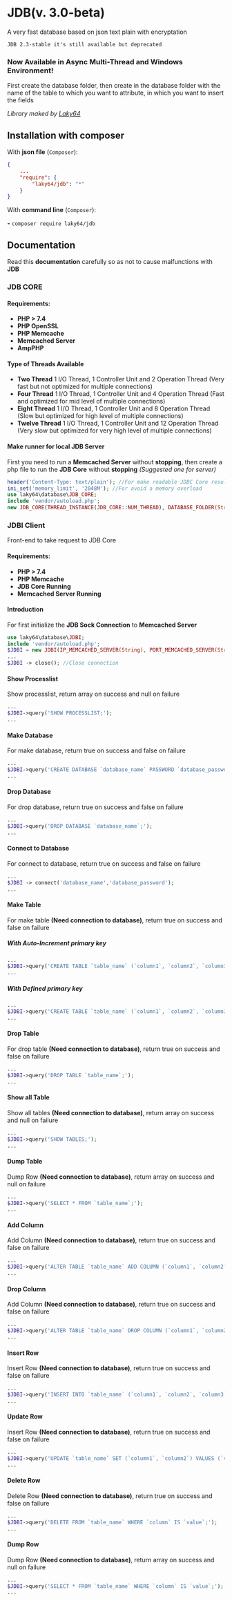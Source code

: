 # JDB(v. 3.0-beta)
A very fast database based on json text plain with encryptation

`JDB 2.3-stable it's still available but deprecated`

### Now Available in Async Multi-Thread and Windows Environment!

First create the database folder, then create in the database folder with the name of the table to which you want to attribute, in which you want to insert the fields

_Library maked by [Laky64](https://t.me/Laky64)_

## Installation with composer
With **json file** (`Composer`):
``` json
{
    ...
    "require": {
        "laky64/jdb": "*"
    }
}
```
With **command line** (`Composer`):

**-** `composer require laky64/jdb`

## Documentation
Read this **documentation** carefully so as not to cause malfunctions with **JDB**

### JDB CORE

#### Requirements:
- **PHP > 7.4**
- **PHP OpenSSL**
- **PHP Memcache**
- **Memcached Server**
- **AmpPHP**


#### Type of Threads Available
- **Two Thread**
1 I/O Thread, 1 Controller Unit and 2 Operation Thread (Very fast but not optimized for multiple connections)
- **Four Thread**
1 I/O Thread, 1 Controller Unit and 4 Operation Thread (Fast and optimized for mid level of multiple connections)
- **Eight Thread**
1 I/O Thread, 1 Controller Unit and 8 Operation Thread (Slow but optimized for high level of multiple connections)
- **Twelve Thread**
1 I/O Thread, 1 Controller Unit and 12 Operation Thread (Very slow but optimized for very high level of multiple connections)

#### Make runner for local JDB Server
First you need to run a **Memcached Server** without **stopping**, then create a php file to run the **JDB Core** without **stopping** _(Suggested one for server)_
``` php
header('Content-Type: text/plain'); //For make readable JDBC Core results
ini_set('memory_limit', '2048M'); //For avoid a memory overload
use laky64\database\JDB_CORE;
include 'vendor/autoload.php';
new JDB_CORE(THREAD_INSTANCE(JDB_CORE::NUM_THREAD), DATABASE_FOLDER(String), IP_MEMCACHED_SERVER(String), PORT_MEMCACHED_SERVER(String));
```

### JDBI Client
Front-end to take request to JDB Core

#### Requirements:
- **PHP > 7.4**
- **PHP Memcache**
- **JDB Core Running**
- **Memcached Server Running**

#### Introduction
For first initialize the **JDB Sock Connection** to **Memcached Server**
``` php
use laky64\database\JDBI;
include 'vendor/autoload.php';
$JDBI = new JDBI(IP_MEMCACHED_SERVER(String), PORT_MEMCACHED_SERVER(String)); //Start Connection
...
$JDBI -> close(); //Close connection
```
#### Show Processlist
Show processlist, return array on success and null on failure
``` php
...
$JDBI->query('SHOW PROCESSLIST;');
...
```
#### Make Database
For make database, return true on success and false on failure
``` php
...
$JDBI->query('CREATE DATABASE `database_name` PASSWORD `database_password`;');
...
```
#### Drop Database
For drop database, return true on success and false on failure
``` php
...
$JDBI->query('DROP DATABASE `database_name`;');
...
```
#### Connect to Database
For connect to database, return true on success and false on failure
``` php
...
$JDBI -> connect('database_name','database_password');
...
```
#### Make Table
For make table **(Need connection to database)**, return true on success and false on failure
##### With Auto-Increment primary key
``` php
...
$JDBI->query('CREATE TABLE `table_name` (`column1`, `column2`, `column3`) AS PRIMARY `column1` TYPE `AUTO_INCREMENT`;');
...
```
##### With Defined primary key
``` php
...
$JDBI->query('CREATE TABLE `table_name` (`column1`, `column2`, `column3`) AS PRIMARY `column1` TYPE `DEFINED`;');
...
```
#### Drop Table
For drop table **(Need connection to database)**, return true on success and false on failure
``` php
...
$JDBI->query('DROP TABLE `table_name`;');
...
```
#### Show all Table
Show all tables **(Need connection to database)**, return array on success and null on failure
``` php
...
$JDBI->query('SHOW TABLES;');
...
```
#### Dump Table
Dump Row **(Need connection to database)**, return array on success and null on failure
``` php
...
$JDBI->query('SELECT * FROM `table_name`;');
...
```
#### Add Column
Add Column **(Need connection to database)**, return true on success and false on failure
``` php
...
$JDBI->query('ALTER TABLE `table_name` ADD COLUMN (`column1`, `column2`);');
...
```
#### Drop Column
Add Column **(Need connection to database)**, return true on success and false on failure
``` php
...
$JDBI->query('ALTER TABLE `table_name` DROP COLUMN (`column1`, `column2`);');
...
```
#### Insert Row
Insert Row **(Need connection to database)**, return true on success and false on failure
``` php
...
$JDBI->query('INSERT INTO `table_name` (`column1`, `column2`, `column3`) VALUES (`value1`, `value2`, `value3`);');
...
```
#### Update Row
Insert Row **(Need connection to database)**, return true on success and false on failure
``` php
...
$JDBI->query('UPDATE `table_name` SET (`column1`, `column2`) VALUES (`value1`, `value2`) WHERE `column` IS `value`;');
...
```
#### Delete Row
Delete Row **(Need connection to database)**, return true on success and false on failure
``` php
...
$JDBI->query('DELETE FROM `table_name` WHERE `column` IS `value`;');
...
```
#### Dump Row
Dump Row **(Need connection to database)**, return array on success and null on failure
``` php
...
$JDBI->query('SELECT * FROM `table_name` WHERE `column` IS `value`;');
...
```